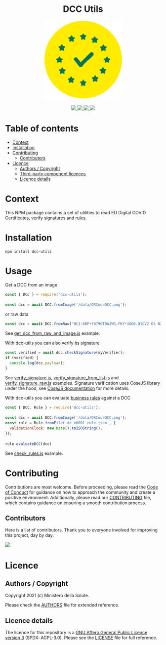 <h1 align="center">DCC Utils</h1>

<div align="center">
<img width="256" height="256" src="img/logo-dcg.png">
</div>

<br />
<div align="center">
    <!-- CoC -->
    <a href="https://github.com/ministero-salute/dcc-utils/blob/master/CODE_OF_CONDUCT.md">
      <img src="https://img.shields.io/badge/Contributor%20Covenant-v2.0%20adopted-ff69b4.svg" />
    </a>
    <a href="https://www.npmjs.com/package/dcc-utils">
      <img src="https://img.shields.io/npm/v/dcc-utils.svg?logo=npm" />
    </a>
    <a href="https://github.com/ministero-salute/dcc-utils/actions/workflows/ci.yml">
      <img src="https://github.com/ministero-salute/dcc-utils/actions/workflows/ci.yml/badge.svg" />
    </a>
    <a href="https://codecov.io/gh/ministero-salute/dcc-utils">
      <img src="https://img.shields.io/codecov/c/github/ministero-salute/dcc-utils.svg" />
    </a>
</div>


# Table of contents

- [Context](https://github.com/ministero-salute/dcc-utils#context)
- [Installation](https://github.com/ministero-salute/dcc-utils#installation)
- [Contributing](https://github.com/ministero-salute/dcc-utils#contributing)
  - [Contributors](https://github.com/ministero-salute/dcc-utils#contributors)
- [Licence](https://github.com/ministero-salute/dcc-utils#licence)
  - [Authors / Copyright](https://github.com/ministero-salute/dcc-utils#authors--copyright)
  - [Third-party component licences](https://github.com/ministero-salute/dcc-utils#third-party-component-licences)
  - [Licence details](https://github.com/ministero-salute/dcc-utils#licence-details)


# Context

This NPM package contains a set of utilities to read EU Digital COVID Certificates, verify signatures and rules.

# Installation

```
npm install dcc-utils
```

# Usage

Get a DCC from an image

```js
const { DCC } = require('dcc-utils');

const dcc = await DCC.fromImage('/data/QRCodeDCC.png');
```

or raw data

```js
const dcc = await DCC.fromRaw('HC1:6BF+70790T9WJWG.FKY*4GO0.O1CV2 O5 N2FBBRW1*70HS8WY04AC*WIFN0AHCD8KD97TK0F90KECTHGWJC0FDC:5AIA%G7X+AQB9746HS80:54IBQF60R6$A80X6S1BTYACG6M+9XG8KIAWNA91AY%67092L4WJCT3EHS8XJC$+DXJCCWENF6OF63W5NW6WF6%JC QE/IAYJC5LEW34U3ET7DXC9 QE-ED8%E.JCBECB1A-:8$96646AL60A60S6Q$D.UDRYA 96NF6L/5QW6307KQEPD09WEQDD+Q6TW6FA7C466KCN9E%961A6DL6FA7D46JPCT3E5JDLA7$Q6E464W5TG6..DX%DZJC6/DTZ9 QE5$CB$DA/D JC1/D3Z8WED1ECW.CCWE.Y92OAGY8MY9L+9MPCG/D5 C5IA5N9$PC5$CUZCY$5Y$527B+A4KZNQG5TKOWWD9FL%I8U$F7O2IBM85CWOC%LEZU4R/BXHDAHN 11$CA5MRI:AONFN7091K9FKIGIY%VWSSSU9%01FO2*FTPQ3C3F');
```

See [get_dcc_from_raw_and_image.js](https://github.com/ministero-salute/dcc-utils/blob/master/examples/get_dcc_from_raw_and_image.js) example.

With dcc-utils you can also verify its signature

```js
const verified = await dcc.checkSignature(myVerifier);
if (verified) {
  console.log(dcc.payload);
}
```

See [verify_signature.js](https://github.com/ministero-salute/dcc-utils/blob/master/examples/verify_signature.js), [verify_signature_from_list.js](https://github.com/ministero-salute/dcc-utils/blob/master/examples/verify_signature_from_list.js) and [verify_signature_raw.js](https://github.com/ministero-salute/dcc-utils/blob/master/examples/verify_signature_raw.js) examples. Signature verification uses CoseJS library under the hood, see [CoseJS documentation](https://github.com/erdtman/cose-js) for more details.


With dcc-utils you can evaluate [business rules](https://github.com/ehn-dcc-development/dgc-business-rules) against a DCC

```js
const { DCC, Rule } = require('dcc-utils');

const dcc = await DCC.fromImage('/data/QRCodeDCC.png');
const rule = Rule.fromFile('de_v0001_rule.json', {
  validationClock: new Date().toISOString(),
});

rule.evaluateDCC(dcc)
```

See [check_rules.js](https://github.com/ministero-salute/dcc-utils/blob/master/examples/check_rules.js) example.

# Contributing
Contributions are most welcome. Before proceeding, please read the [Code of Conduct](https://github.com/ministero-salute/dcc-utils/blob/master/CODE_OF_CONDUCT.md) for guidance on how to approach the community and create a positive environment. Additionally, please read our [CONTRIBUTING](https://github.com/ministero-salute/dcc-utils/blob/master/CONTRIBUTING.md) file, which contains guidance on ensuring a smooth contribution process.

## Contributors
Here is a list of contributors. Thank you to everyone involved for improving this project, day by day.

<a href="https://github.com/ministero-salute/dcc-utils">
  <img
  src="https://contributors-img.web.app/image?repo=ministero-salute/dcc-utils"
  />
</a>

# Licence

## Authors / Copyright

Copyright 2021 (c) Ministero della Salute.

Please check the [AUTHORS](https://github.com/ministero-salute/dcc-utils/blob/master/AUTHORS) file for extended reference.

## Licence details

The licence for this repository is a [GNU Affero General Public Licence version 3](https://www.gnu.org/licenses/agpl-3.0.html) (SPDX: AGPL-3.0). Please see the [LICENSE](https://github.com/ministero-salute/dcc-utils/blob/master/LICENSE) file for full reference.

